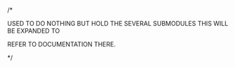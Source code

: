 /*





USED TO DO NOTHING BUT HOLD THE SEVERAL SUBMODULES THIS WILL BE EXPANDED TO




REFER TO DOCUMENTATION THERE.


*/
